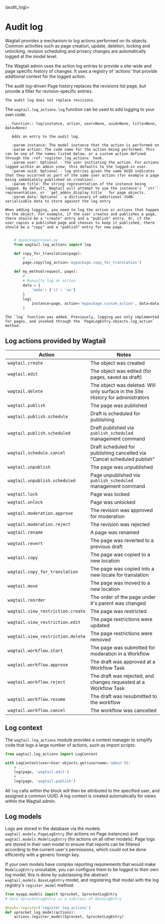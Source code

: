 (audit_log)=

# Audit log

Wagtail provides a mechanism to log actions performed on its objects. Common activities such as page creation, update, deletion, locking and unlocking, revision scheduling and privacy changes are automatically logged at the model level.

The Wagtail admin uses the action log entries to provide a site-wide and page specific history of changes. It uses a
registry of 'actions' that provide additional context for the logged action.

The audit log-driven Page history replaces the revisions list page, but provide a filter for revision-specific entries.

```{note}
The audit log does not replace revisions.
```

The `wagtail.log_actions.log` function can be used to add logging to your own code.

```{eval-rst}
.. function:: log(instance, action, user=None, uuid=None, title=None, data=None)

   Adds an entry to the audit log.

   :param instance: The model instance that the action is performed on
   :param action: The code name for the action being performed. This can be one of the names listed below, or a custom action defined through the :ref:`register_log_actions` hook.
   :param user: Optional - the user initiating the action. For actions logged within an admin view, this defaults to the logged-in user.
   :param uuid: Optional - log entries given the same UUID indicates that they occurred as part of the same user action (for example a page being immediately published on creation).
   :param title: The string representation of the instance being logged. By default, Wagtail will attempt to use the instance's ``str`` representation, or ``get_admin_display_title`` for page objects.
   :param data: Optional - a dictionary of additional JSON-serialisable data to store against the log entry
```

```{note}
When adding logging, you need to log the action or actions that happen to the object. For example, if the user creates and publishes a page, there should be a "create" entry and a "publish" entry. Or, if the user copies a published page and chooses to keep it published, there should be a "copy" and a "publish" entry for new page.
```

```python

    # mypackage/views.py
    from wagtail.log_actions import log

    def copy_for_translation(page):
        # ...
        page.copy(log_action='mypackage.copy_for_translation')

    def my_method(request, page):
        # ..
        # Manually log an action
        data = {
            'make': {'it': 'so'}
        }
        log(
            instance=page, action='mypackage.custom_action', data=data
        )
```

```{versionchanged} 2.15
The `log` function was added. Previously, logging was only implemented for pages, and invoked through the `PageLogEntry.objects.log_action` method.
```

## Log actions provided by Wagtail

| Action                            | Notes                                                                            |
| --------------------------------- | -------------------------------------------------------------------------------- |
| `wagtail.create`                  | The object was created                                                           |
| `wagtail.edit`                    | The object was edited (for pages, saved as draft)                                |
| `wagtail.delete`                  | The object was deleted. Will only surface in the Site History for administrators |
| `wagtail.publish`                 | The page was published                                                           |
| `wagtail.publish.schedule`        | Draft is scheduled for publishing                                                |
| `wagtail.publish.scheduled`       | Draft published via `publish_scheduled` management command                       |
| `wagtail.schedule.cancel`         | Draft scheduled for publishing cancelled via "Cancel scheduled publish"          |
| `wagtail.unpublish`               | The page was unpublished                                                         |
| `wagtail.unpublish.scheduled`     | Page unpublished via `publish_scheduled` management command                      |
| `wagtail.lock`                    | Page was locked                                                                  |
| `wagtail.unlock`                  | Page was unlocked                                                                |
| `wagtail.moderation.approve`      | The revision was approved for moderation                                         |
| `wagtail.moderation.reject`       | The revision was rejected                                                        |
| `wagtail.rename`                  | A page was renamed                                                               |
| `wagtail.revert`                  | The page was reverted to a previous draft                                        |
| `wagtail.copy`                    | The page was copied to a new location                                            |
| `wagtail.copy_for_translation`    | The page was copied into a new locale for translation                            |
| `wagtail.move`                    | The page was moved to a new location                                             |
| `wagtail.reorder`                 | The order of the page under it's parent was changed                              |
| `wagtail.view_restriction.create` | The page was restricted                                                          |
| `wagtail.view_restriction.edit`   | The page restrictions were updated                                               |
| `wagtail.view_restriction.delete` | The page restrictions were removed                                               |
| `wagtail.workflow.start`          | The page was submitted for moderation in a Workflow                              |
| `wagtail.workflow.approve`        | The draft was approved at a Workflow Task                                        |
| `wagtail.workflow.reject`         | The draft was rejected, and changes requested at a Workflow Task                 |
| `wagtail.workflow.resume`         | The draft was resubmitted to the workflow                                        |
| `wagtail.workflow.cancel`         | The workflow was cancelled                                                       |

## Log context

The `wagtail.log_actions` module provides a context manager to simplify code that logs a large number of actions,
such as import scripts:

```python
from wagtail.log_actions import LogContext

with LogContext(user=User.objects.get(username='admin')):
    # ...
    log(page, 'wagtail.edit')
    # ...
    log(page, 'wagtail.publish')
```

All `log` calls within the block will then be attributed to the specified user, and assigned a common UUID. A log context is created automatically for views within the Wagtail admin.

## Log models

Logs are stored in the database via the models `wagtail.models.PageLogEntry` (for actions on Page instances) and
`wagtail.models.ModelLogEntry` (for actions on all other models). Page logs are stored in their own model to
ensure that reports can be filtered according to the current user's permissions, which could not be done efficiently
with a generic foreign key.

If your own models have complex reporting requirements that would make `ModelLogEntry` unsuitable, you can configure
them to be logged to their own log model; this is done by subclassing the abstract `wagtail.models.BaseLogEntry`
model, and registering that model with the log registry's `register_model` method:

```python
from myapp.models import Sprocket, SprocketLogEntry
# here SprocketLogEntry is a subclass of BaseLogEntry

@hooks.register('register_log_actions')
def sprocket_log_model(actions):
    actions.register_model(Sprocket, SprocketLogEntry)
```
